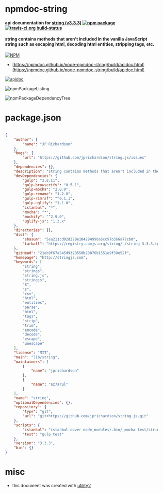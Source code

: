 # npmdoc-string

#### api documentation for  [string (v3.3.3)](http://stringjs.com)  [![npm package](https://img.shields.io/npm/v/npmdoc-string.svg?style=flat-square)](https://www.npmjs.org/package/npmdoc-string) [![travis-ci.org build-status](https://api.travis-ci.org/npmdoc/node-npmdoc-string.svg)](https://travis-ci.org/npmdoc/node-npmdoc-string)

#### string contains methods that aren't included in the vanilla JavaScript string such as escaping html, decoding html entities, stripping tags, etc.

[![NPM](https://nodei.co/npm/string.png?downloads=true&downloadRank=true&stars=true)](https://www.npmjs.com/package/string)

- [https://npmdoc.github.io/node-npmdoc-string/build/apidoc.html](https://npmdoc.github.io/node-npmdoc-string/build/apidoc.html)

[![apidoc](https://npmdoc.github.io/node-npmdoc-string/build/screenCapture.buildCi.browser.%252Ftmp%252Fbuild%252Fapidoc.html.png)](https://npmdoc.github.io/node-npmdoc-string/build/apidoc.html)

![npmPackageListing](https://npmdoc.github.io/node-npmdoc-string/build/screenCapture.npmPackageListing.svg)

![npmPackageDependencyTree](https://npmdoc.github.io/node-npmdoc-string/build/screenCapture.npmPackageDependencyTree.svg)



# package.json

```json

{
    "author": {
        "name": "JP Richardson"
    },
    "bugs": {
        "url": "https://github.com/jprichardson/string.js/issues"
    },
    "dependencies": {},
    "description": "string contains methods that aren't included in the vanilla JavaScript string such as escaping html, decoding html entities, stripping tags, etc.",
    "devDependencies": {
        "gulp": "3.8.11",
        "gulp-browserify": "0.5.1",
        "gulp-mocha": "2.0.0",
        "gulp-rename": "1.2.0",
        "gulp-rimraf": "^0.1.1",
        "gulp-uglify": "1.1.0",
        "istanbul": "*",
        "mocha": "*",
        "mochify": "^2.9.0",
        "uglify-js": "1.3.x"
    },
    "directories": {},
    "dist": {
        "shasum": "5ea211cd92d228e184294990a6cc97b366a77cb0",
        "tarball": "https://registry.npmjs.org/string/-/string-3.3.3.tgz"
    },
    "gitHead": "21eb9f67a545d9320558b20876b1551e9f38e52f",
    "homepage": "http://stringjs.com",
    "keywords": [
        "string",
        "strings",
        "string.js",
        "stringjs",
        "S",
        "s",
        "csv",
        "html",
        "entities",
        "parse",
        "html",
        "tags",
        "strip",
        "trim",
        "encode",
        "decode",
        "escape",
        "unescape"
    ],
    "license": "MIT",
    "main": "lib/string",
    "maintainers": [
        {
            "name": "jprichardson"
        },
        {
            "name": "az7arul"
        }
    ],
    "name": "string",
    "optionalDependencies": {},
    "repository": {
        "type": "git",
        "url": "git+https://github.com/jprichardson/string.js.git"
    },
    "scripts": {
        "istanbul": "istanbul cover node_modules/.bin/_mocha test/string.test.js",
        "test": "gulp test"
    },
    "version": "3.3.3",
    "bin": {}
}
```



# misc
- this document was created with [utility2](https://github.com/kaizhu256/node-utility2)
